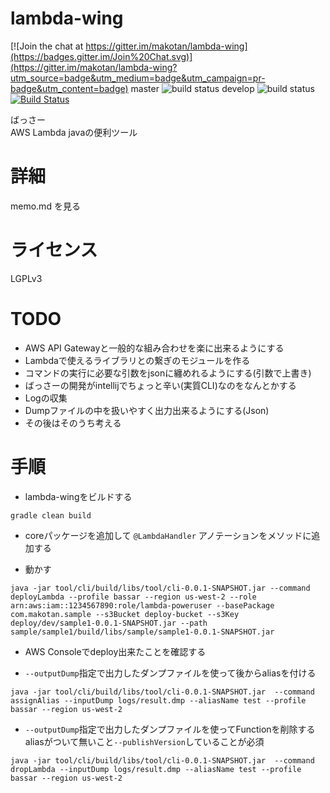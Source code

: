 # lambda-wing

[![Join the chat at https://gitter.im/makotan/lambda-wing](https://badges.gitter.im/Join%20Chat.svg)](https://gitter.im/makotan/lambda-wing?utm_source=badge&utm_medium=badge&utm_campaign=pr-badge&utm_content=badge)
master ![build status](https://circleci.com/gh/makotan/lambda-wing/tree/master.svg?style=shield&circle-token=5117a9dc61be045880459e10457aa96576c58706)
develop ![build status](https://circleci.com/gh/makotan/lambda-wing/tree/develop.svg?style=shield&circle-token=5117a9dc61be045880459e10457aa96576c58706)
[![Build Status](https://travis-ci.org/makotan/lambda-wing.svg)](https://travis-ci.org/makotan/lambda-wing)


ばっさー  
AWS Lambda javaの便利ツール  


# 詳細
memo.md を見る

# ライセンス
LGPLv3

# TODO
- AWS API Gatewayと一般的な組み合わせを楽に出来るようにする
- Lambdaで使えるライブラリとの繋ぎのモジュールを作る
- コマンドの実行に必要な引数をjsonに纏めれるようにする(引数で上書き)
- ばっさーの開発がintellijでちょっと辛い(実質CLI)なのをなんとかする
- Logの収集
- Dumpファイルの中を扱いやすく出力出来るようにする(Json)
- その後はそのうち考える
 
# 手順
- lambda-wingをビルドする

```
gradle clean build
```

- coreパッケージを追加して `@LambdaHandler` アノテーションをメソッドに追加する

- 動かす

```
java -jar tool/cli/build/libs/tool/cli-0.0.1-SNAPSHOT.jar --command deployLambda --profile bassar --region us-west-2 --role arn:aws:iam::1234567890:role/lambda-poweruser --basePackage com.makotan.sample --s3Bucket deploy-bucket --s3Key deploy/dev/sample1-0.0.1-SNAPSHOT.jar --path sample/sample1/build/libs/sample/sample1-0.0.1-SNAPSHOT.jar
```

- AWS Consoleでdeploy出来たことを確認する

- `--outputDump`指定で出力したダンプファイルを使って後からaliasを付ける

```
java -jar tool/cli/build/libs/tool/cli-0.0.1-SNAPSHOT.jar  --command assignAlias --inputDump logs/result.dmp --aliasName test --profile bassar --region us-west-2
```

- `--outputDump`指定で出力したダンプファイルを使ってFunctionを削除する  
aliasがついて無いこと`--publishVersion`していることが必須

```
java -jar tool/cli/build/libs/tool/cli-0.0.1-SNAPSHOT.jar  --command dropLambda --inputDump logs/result.dmp --aliasName test --profile bassar --region us-west-2
```

